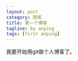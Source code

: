 ```yaml
---
layout: post
category: 随笔
title: 第一个博客
tagline: by anping
tags: [first anping]
---
```


我要开始用git做个人博客了。

